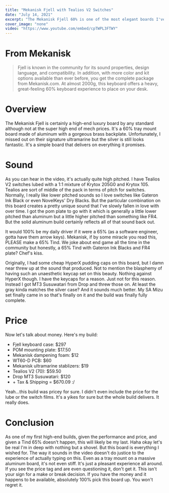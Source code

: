 ```yaml
---
title: "Mekanisk Fjell with Tealios V2 Switches"
date: "July 14, 2021"
excerpt: "The Mekanisk Fjell 60% is one of the most elegant boards I've seen. Clocking in at nearly 2kg of aluminum, this thing is a beast with the looks and sound to match."
cover_image: "none"
video: "https://www.youtube.com/embed/cpTWPL3FTWY"
---
```


# From Mekanisk

> Fjell is known in the community for its sound properties, design language, and compatibility. In addition, with more color and kit options available than ever before, you get the complete package from Mekanisk.com. At almost 2000g, this keyboard offers a heavy, great-feeling 60% keyboard experience to place on your desk.

# Overview

The Mekanisk Fjell is certainly a high-end luxury board by any standard although not at the super high end of mech prices. It's a 60% tray mount board made of aluminum with a gorgeous brass backplate. Unfortunately, I missed out on their signature ultramarine but the silver is still looks fantastic. It's a simple board that delivers on everything it promises.

# Sound

As you can hear in the video, it's actually quite high pitched. I have Tealios V2 switches lubed with a 1:1 mixture of Krytox 205G0 and Krytox 105. Tealios are sort of middle of the pack in terms of pitch for switches. Normally, I really like lower pitched sounds so I love switches like Gateron Ink Black or even NovelKeys' Dry Blacks. But the particular combination on this board creates a pretty unique sound that I've slowly fallen in love with over time. I got the pom plate to go with it which is generally a little lower pitched than aluminum but a little higher pitched than something like FR4. But the solid aluminum build certainly reflects all of that sound back out.

It would 100% be my daily driver if it were a 65% (as a software engineer, gotta have them arrow keys). Mekanisk, if by some miracle you read this, PLEASE make a 65% Tind. We joke about end game all the time in the community but honestly, a 65% Tind with Gateron Ink Blacks and FR4 plate? Chef's kiss.

Originally, I had some cheap HyperX pudding caps on this board, but I damn near threw up at the sound that produced. Not to mention the blasphemy of having such an unaesthetic keycap set on this beauty. Nothing against HyperX though. I have the keycaps for a reason. Just not for this reason. Instead I got MT3 Susuwatari from Drop and threw those on. At least the gray kinda matches the silver case? And it sounds much better. My SA Mizu set finally came in so that's finally on it and the build was finally fully complete.

# Price

Now let's talk about money. Here's my build:

- Fjell keyboard case: $297
- POM mounting plate: $17.50
- Mekanisk dampening foam: $12
- WT60-D PCB: $60
- Mekanisk ultramarine stablizers: $19
- Tealios V2 (70): $59.50
- Drop MT3 Susuwatari: $120
- \+ Tax & Shipping
  = $670.09 :/

Yeah...this build was pricey for sure. I didn't even include the price for the lube or the switch films. It's a yikes for sure but the whole build delivers. It really does.

# Conclusion

As one of my first high-end builds, given the performance and price, and given a Tind 65% doesn't happen, this will likely be my last. Haha okay let's be real I'm in deep with nothing but a shovel. But this board is everything I wished for. The way it sounds in the video doesn't do justice to the experience of actually typing on this. Even as a tray mount on a massive aluminum board, it's not even stiff. It's just a pleasant experience all around. If you see the price tag and are even questioning it, don't get it. This isn't your sign for a make or break decision. If you have the money and it happens to be available, absolutely 100% pick this board up. You won't regret it.
